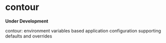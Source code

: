 contour
=======
__Under Development__

contour: environment variables based application configuration supporting defaults and overrides
